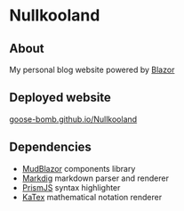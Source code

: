 # Nullkooland
## About
My personal blog website powered by [Blazor](https://dotnet.microsoft.com/apps/aspnet/web-apps/blazor)

## Deployed website
[goose-bomb.github.io/Nullkooland](https://goose-bomb.github.io/Nullkooland)

## Dependencies
- [MudBlazor](https://mudblazor.com) components library
- [Markdig](https://github.com/xoofx/markdig) markdown parser and renderer
- [PrismJS](https://prismjs.com) syntax highlighter
- [KaTex](https://katex.org) mathematical notation renderer
